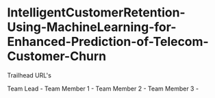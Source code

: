 # IntelligentCustomerRetention-Using-MachineLearning-for-Enhanced-Prediction-of-Telecom-Customer-Churn

Trailhead URL's

Team Lead - 
Team Member 1 - 
Team Member 2 - 
Team Member 3 - 

